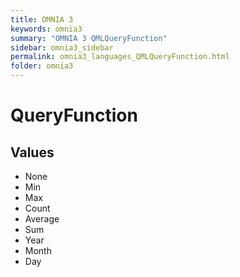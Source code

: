 ```yaml
---
title: OMNIA 3
keywords: omnia3
summary: "OMNIA 3 QMLQueryFunction"
sidebar: omnia3_sidebar
permalink: omnia3_languages_QMLQueryFunction.html
folder: omnia3
---
```


# QueryFunction
## Values

- None
- Min
- Max
- Count
- Average
- Sum
- Year
- Month
- Day


